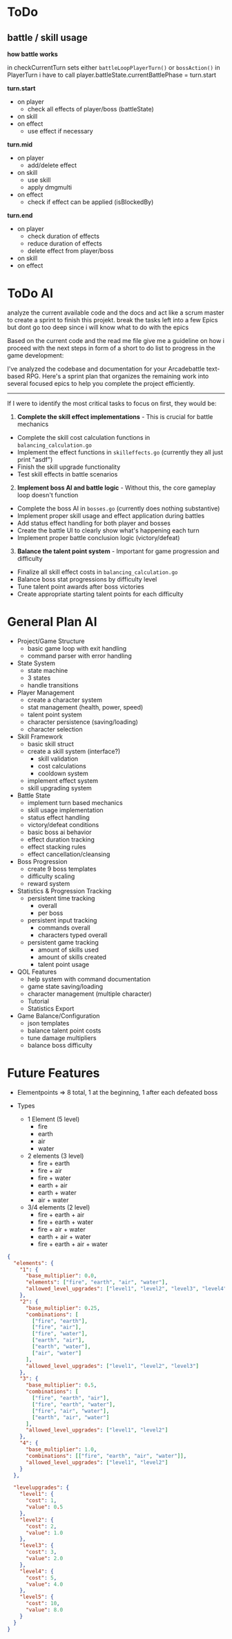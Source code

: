 # ToDo

## battle / skill usage

**how battle works**

in checkCurrentTurn sets either `battleLoopPlayerTurn()` or `bossAction()`
in PlayerTurn i have to call player.battleState.currentBattlePhase = turn.start


**turn.start**
- on player
    - check all effects of player/boss (battleState)
- on skill
- on effect
    - use effect if necessary

**turn.mid**
- on player
    - add/delete effect
- on skill
    - use skill
    - apply dmgmulti
- on effect
    - check if effect can be applied (isBlockedBy)

**turn.end**
- on player
    - check duration of effects
    - reduce duration of effects
    - delete effect from player/boss
- on skill
- on effect

# ToDo AI

analyze the current available code and the docs and act like a scrum master to create a sprint to finish this projekt.
break the tasks left into a few Epics but dont go too deep since i will know what to do with the epics

Based on the current code and the read me file give me a guideline on how i proceed with the next steps in form of a short to do list to progress in the game development:

I've analyzed the codebase and documentation for your Arcadebattle text-based RPG. Here's a sprint plan that organizes the remaining work into several focused epics to help you complete the project efficiently.

-----

If I were to identify the most critical tasks to focus on first, they would be:

1. **Complete the skill effect implementations** - This is crucial for battle mechanics
- Complete the skill cost calculation functions in `balancing_calculation.go`
- Implement the effect functions in `skilleffects.go` (currently they all just print "asdf")
- Finish the skill upgrade functionality
- Test skill effects in battle scenarios
2. **Implement boss AI and battle logic** - Without this, the core gameplay loop doesn't function
- Complete the boss AI in `bosses.go` (currently does nothing substantive)
- Implement proper skill usage and effect application during battles
- Add status effect handling for both player and bosses
- Create the battle UI to clearly show what's happening each turn
- Implement proper battle conclusion logic (victory/defeat)
3. **Balance the talent point system** - Important for game progression and difficulty
- Finalize all skill effect costs in `balancing_calculation.go`
- Balance boss stat progressions by difficulty level
- Tune talent point awards after boss victories
- Create appropriate starting talent points for each difficulty

# General Plan AI

- Project/Game Structure
  - basic game loop with exit handling
  - command parser with error handling
- State System
  - state machine
  - 3 states
  - handle transitions
- Player Management
  - create a character system
  - stat management (health, power, speed)
  - talent point system
  - character persistence (saving/loading)
  - character selection
- Skill Framework
  - basic skill struct
  - create a skill system (interface?)
    - skill validation
    - cost calculations
    - cooldown system
  - implement effect system
  - skill upgrading system
- Battle State
  - implement turn based mechanics
  - skill usage implementation
  - status effect handling
  - victory/defeat conditions
  - basic boss ai behavior
  - effect duration tracking
  - effect stacking rules
  - effect cancellation/cleansing
- Boss Progression
  - create 9 boss templates
  - difficulty scaling
  - reward system
- Statistics & Progression Tracking
  - persistent time tracking
    - overall
    - per boss
  - persistent input tracking
    - commands overall
    - characters typed overall
  - persistent game tracking
    - amount of skills used
    - amount of skills created
    - talent point usage
- QOL Features
  - help system with command documentation
  - game state saving/loading
  - character management (multiple character)
  - Tutorial
  - Statistics Export
- Game Balance/Configuration
  - json templates
  - balance talent point costs
  - tune damage multipliers
  - balance boss difficulty


# Future Features

- Elementpoints => 8 total, 1 at the beginning, 1 after each defeated boss

- Types
  - 1 Element (5 level)
    - fire
    - earth
    - air
    - water
  - 2 elements (3 level)
    - fire + earth
    - fire + air
    - fire + water
    - earth + air
    - earth + water
    - air + water
  - 3/4 elements (2 level)
    - fire + earth + air
    - fire + earth + water
    - fire + air + water
    - earth + air + water
    - fire + earth + air + water

```json
{
  "elements": {
    "1": {
      "base_multiplier": 0.0,
      "elements": ["fire", "earth", "air", "water"],
      "allowed_level_upgrades": ["level1", "level2", "level3", "level4", "level5"]
    },
    "2": {
      "base_multiplier": 0.25,
      "combinations": [
        ["fire", "earth"],
        ["fire", "air"],
        ["fire", "water"],
        ["earth", "air"],
        ["earth", "water"],
        ["air", "water"]
      ],
      "allowed_level_upgrades": ["level1", "level2", "level3"]
    },
    "3": {
      "base_multiplier": 0.5,
      "combinations": [
        ["fire", "earth", "air"],
        ["fire", "earth", "water"],
        ["fire", "air", "water"],
        ["earth", "air", "water"]
      ],
      "allowed_level_upgrades": ["level1", "level2"]
    },
    "4": {
      "base_multiplier": 1.0,
      "combinations": [["fire", "earth", "air", "water"]],
      "allowed_level_upgrades": ["level1", "level2"]
    }
  },

  "levelupgrades": {
    "level1": {
      "cost": 1,
      "value": 0.5
    },
    "level2": {
      "cost": 2,
      "value": 1.0
    },
    "level3": {
      "cost": 3,
      "value": 2.0
    },
    "level4": {
      "cost": 5,
      "value": 4.0
    },
    "level5": {
      "cost": 10,
      "value": 8.0
    }
  }
}
```
